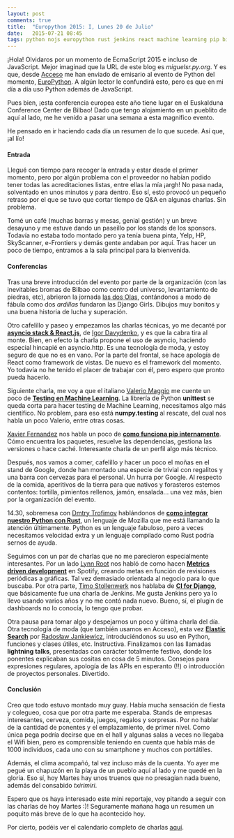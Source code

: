 ```yaml
---
layout: post
comments: true
title:  "Europython 2015: I, Lunes 20 de Julio"
date:   2015-07-21 08:45
tags: python nojs europython rust jenkins react machine learning pip bilbao metrics elasticsearch
---
```


¡Hola! Olvidaros por un momento de EcmaScript 2015 e incluso de JavaScript. Mejor imaginad que la URL de este blog es *miguelsr.py.org*. Y es que, desde [Acceso][acceso] me han enviado de emisario al evento de Python del momento, [EuroPython][europython]. A algún lector le confundirá esto, pero es que en mi día a día uso Python además de JavaScript.

Pues bien, ¡esta conferencia europea este año tiene lugar en el Euskalduna Conference Center de Bilbao! Dado que tengo alojamiento en un pueblito de aquí al lado, me he venido a pasar una semana a esta magnífico evento.

He pensado en ir haciendo cada día un resumen de lo que sucede. Así que, ¡al lío!

#### Entrada

Llegué con tiempo para recoger la entrada y estar desde el primer momento, pero por algún problema con el proveedor no habían podido tener todas las acreditaciones listas, entre ellas la mía ¡argh! No pasa nada, solventado en unos minutos y para dentro. Eso sí, esto provocó un pequeño retraso por el que se tuvo que cortar tiempo de Q&A en algunas charlas. Sin problema.

Tomé un café (muchas barras y mesas, genial gestión) y un breve desayuno y me estuve dando un paseillo por los stands de los sponsors. Todavía no estaba todo montado pero ya tenía buena pinta, Yelp, HP, SkyScanner, e-Frontiers y demás gente andaban por aquí. Tras hacer un poco de tiempo, entramos a la sala principal para la bienvenida.

#### Conferencias

Tras una breve introducción del evento por parte de la organización (con las inevitables bromas de Bilbao como centro del universo, levantamiento de piedras, etc), abrieron la jornada [las dos Olas][ola_and_ola], contándonos a modo de fábula como dos *ardillas* fundaron las Django Girls. Dibujos muy bonitos y una buena historia de lucha y superación.

Otro cafelillo y paseo y empezamos las charlas técnicas, yo me decanté por **[asyncio stack & React.js][asyncio]**, de [Igor Davydenko][igor], y es que la cabra tira al monte. Bien, en efecto la charla propone el uso de asyncio, haciendo especial hincapié en asyncio.http. Es una tecnología de moda, y estoy seguro de que no es en vano. Por la parte del frontal, se hace apología de React como framework de vistas. De nuevo es el framework del momento. Yo todavía no he tenido el placer de trabajar con él, pero espero que pronto pueda hacerlo.

Siguiente charla, me voy a que el italiano [Valerio Maggio][valerio] me cuente un poco de **[Testing en Machine Learning][machine_learning]**. La librería de Python **unittest** se queda corta para hacer testing de Machine Learning, necesitamos algo más científico. No problem, para eso está **numpy.testing** al rescate, del cual nos habla un poco Valerio, entre otras cosas.

[Xavier Fernandez][xavier] nos habla un poco de **[como funciona pip internamente][pip_internals]**. Cómo encuentra los paquetes, resuelve las dependencias, gestiona las versiones o hace caché. Interesante charla de un perfil algo más técnico.

Después, nos vamos a comer, cafelillo y hacer un poco el moñas en el stand de Google, donde han montado una especie de trivial con regalitos y una barra con cervezas para el personal. Un hurra por Google. Al respecto de la comida, aperitivos de la tierra para que nativos y forasteros estemos contentos: tortilla, pimientos rellenos, jamón, ensalada... una vez más, bien por la organización del evento.

14.30, sobremesa con [Dmtry Trofimov][dmitry] hablándonos de **[como integrar nuestro Python con Rust][rust]**, un lenguaje de Mozilla que me está llamando la atención últimamente. Python es un lenguaje fabuloso, pero a veces necesitamos velocidad extra y un lenguaje compilado como Rust podría sernos de ayuda.

Seguimos con un par de charlas que no me parecieron especialmente interesantes. Por un lado [Lynn Root][lroot] nos habló de como hacen **[Metrics driven development][mdd]** en Spotify, creando metas en función de revisiones periódicas a gráficas. Tal vez demasiado orientada al negocio para lo que buscaba. Por otra parte, [Timo Stollenwerk][timo] nos hablaba de **[CI for Django][jenkins]**, que básicamente fue una charla de Jenkins. Me gusta Jenkins pero ya lo llevo usando varios años y no me contó nada nuevo. Bueno, sí, el plugin de dashboards no lo conocía, lo tengo que probar.

Otra pausa para tomar algo y despejarnos un poco y última charla del día. Otra tecnología de moda (que también usamos en Acceso), esta vez **[Elastic Search][elastic]** por [Radosław Jankiewicz][radoslaw], introduciéndonos su uso en Python, funciones y clases útiles, etc. Instructiva. Finalizamos con las llamadas **lightning talks**, presentadas con carácter totalmente festivo, donde los ponentes explicaban sus cositas en cosa de 5 minutos. Consejos para expresiones regulares, apología de las APIs en esperanto (!!) o introducción de proyectos personales. Divertido.

#### Conclusión

Creo que todo estuvo montado muy guay. Había mucha sensación de fiesta y colegueo, cosa que por otra parte me esperaba. Stands de empresas interesantes, cerveza, comida, juegos, regalos y sorpresas. Por no hablar de la cantidad de ponentes y el emplazamiento, de primer nivel. Como única pega podría decirse que en el hall y algunas salas a veces no llegaba el Wifi bien, pero es comprensible teniendo en cuenta que había más de 1000 individuos, cada uno con su smartphone y muchos con portátiles.

Además, el clima acompañó, tal vez incluso más de la cuenta. Yo ayer me pegué un chapuzón en la playa de un pueblo aquí al lado y me quedé en la gloria. Eso sí, hoy Martes hay unos truenos que no presagian nada bueno, además del consabido *txirimiri*.

Espero que os haya interesado este mini reportaje, voy pitando a seguir con las charlas de hoy Martes :)! Seguramente mañana haga un resumen un poquito más breve de lo que ha acontecido hoy.

Por cierto, podéis ver el calendario completo de charlas [aquí][calendario_completo].

[acceso]: http://www.acceso.com
[europython]: https://ep2015.europython.eu/
[ola_and_ola]: http://blog.europython.eu/post/117337312602/our-next-keynote-ola-ola-django-girls
[asyncio]: https://ep2015.europython.eu/conference/talks/asyncio-stack-reactjs-or-development-on-the-edge
[igor]: https://ep2015.europython.eu/conference/p/igor-davydenko
[machine_learning]: https://ep2015.europython.eu/conference/talks/testing-machine-learning-code
[valerio]: https://ep2015.europython.eu/conference/p/valerio-maggio
[xavier]: https://ep2015.europython.eu/conference/p/-264
[pip_internals]: https://ep2015.europython.eu/conference/talks/pip-internals
[dmitry]: https://ep2015.europython.eu/conference/p/-351
[rust]: https://ep2015.europython.eu/conference/talks/rustify-your-python
[lroot]: https://ep2015.europython.eu/conference/p/lynn-root
[mdd]: https://ep2015.europython.eu/conference/talks/metrics-driven-development
[timo]: https://ep2015.europython.eu/conference/p/-86
[jenkins]: https://ep2015.europython.eu/conference/talks/the-butler-and-the-snake-continuous-integration-for-python
[elastic]: https://ep2015.europython.eu/conference/talks/python-and-elasticsearch-101
[radoslaw]: https://ep2015.europython.eu/conference/p/radosaw-jankiewicz
[calendario_completo]: https://ep2015.europython.eu/p3/schedule/ep2015/
